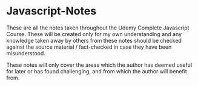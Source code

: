 # Javascript-Notes

These are all the notes taken throughout the Udemy Complete Javascript Course. These will be created only for my own understanding and any knowledge taken away by others from these notes should be checked against the source material / fact-checked in case they have been misunderstood.

These notes will only cover the areas which the author has deemed useful for later or has found challenging, and from which the author will benefit from.
